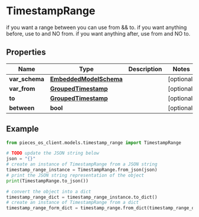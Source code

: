 # TimestampRange

if you want a range between you can use from && to.  if you want anything before, use to and NO from.  if you want anything after, use from and NO to.

## Properties

Name | Type | Description | Notes
------------ | ------------- | ------------- | -------------
**var_schema** | [**EmbeddedModelSchema**](EmbeddedModelSchema) |  | [optional] 
**var_from** | [**GroupedTimestamp**](GroupedTimestamp) |  | [optional] 
**to** | [**GroupedTimestamp**](GroupedTimestamp) |  | [optional] 
**between** | **bool** |  | [optional] 

## Example

```python
from pieces_os_client.models.timestamp_range import TimestampRange

# TODO update the JSON string below
json = "{}"
# create an instance of TimestampRange from a JSON string
timestamp_range_instance = TimestampRange.from_json(json)
# print the JSON string representation of the object
print(TimestampRange.to_json())

# convert the object into a dict
timestamp_range_dict = timestamp_range_instance.to_dict()
# create an instance of TimestampRange from a dict
timestamp_range_form_dict = timestamp_range.from_dict(timestamp_range_dict)
```



